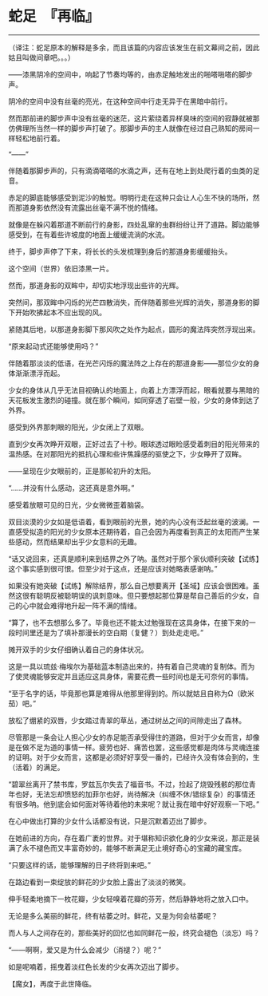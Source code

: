 # 蛇足　『再临』

------

（译注：蛇足原本的解释是多余，而且该篇的内容应该发生在前文幕间之前，因此姑且叫做间章吧。。。）

——漆黑阴冷的空间中，响起了节奏均等的，由赤足触地发出的啪嗒啪嗒的脚步声。

阴冷的空间中没有丝毫的亮光，在这种空间中行走无异于在黑暗中前行。

然而那前进的脚步声中没有丝毫的迷茫，这片萦绕着异样臭味的空间的寂静就被那仿佛理所当然一样的脚步声打破了。那脚步声的主人就像在经过自己熟知的房间一样轻松地前行着。

“——”

伴随着那脚步声的，只有滴滴嗒嗒的水滴之声，还有在地上到处爬行着的虫类的足音。

赤足的脚底能够感受到泥沙的触觉。明明行走在这种只会让人心生不快的场所，然而那道身影依然没有流露出丝毫不满不悦的情绪。

就像是在躲闪着那道不断前行的身影，四处乱窜的虫群纷纷让开了道路。脚边能够感受到，在有着些许坡度的地面上缓缓流淌的水流。

终于，脚步声停了下来，将长长的头发梳理到身后的那道身影缓缓抬头。

这个空间（世界）依旧漆黑一片。

然而，那道身影的双眸中，却切实地浮现出些许的光辉。

突然间，那双眸中闪烁的光芒四散消失，而伴随着那些光辉的消失，那道身影的脚下开始吹拂起本不应出现的风。

紧随其后地，以那道身影脚下那风吹之处作为起点，圆形的魔法阵突然浮现出来。

“原来起动式还能够使用吗？”

伴随着那淡淡的低语，在光芒闪烁的魔法阵之上存在的那道身影——那位少女的身体渐渐漂浮而起。

少女的身体从几乎无法目视确认的地面上，向着上方漂浮而起，眼看就要与黑暗的天花板发生激烈的碰撞。就在那个瞬间，如同穿透了岩壁一般，少女的身体到达了外界。

感受到外界那刺眼的阳光，少女闭上了双眼。

直到少女再次睁开双眼，正好过去了十秒。眼球透过眼睑感受着刺目的阳光带来的温热感。在对那阳光的抵抗心理和些许焦躁感的驱使之下，少女睁开了双眸。

——呈现在少女眼前的，正是那轮初升的太阳。

“……并没有什么感动，这还真是意外啊。”

感受着放眼可见的日光，少女微微歪着脑袋。

双目淡漠的少女如是低语着，看到眼前的光景，她的内心没有泛起丝毫的波澜。一直感受拟造的阳光的少女原本还期待着，自己会因为再度看到真正的太阳而产生某些感动，然而结果却出乎少女意料的无趣。

“话又说回来，还真是顺利来到结界之外了呐。虽然对于那个家伙顺利突破【试练】这个事实感到很可恨。但至少对于这点，还是应该对她略表感谢呐。”

如果没有她突破【试练】解除结界，那么自己想要离开【圣域】应该会很困难。虽然这很有聪明反被聪明误的讽刺意味。但只要想起那位算是帮自己善后的少女，自己的心中就会难得地升起一阵不满的情绪。

“算了，也不去想那么多了。毕竟也还不能太过勉强现在这具身体，在接下来的一段时间里还是为了填补那漫长的空白期（复健？）到处走走吧。”

摊开双手的少女仔细确认着自己的身体状况。

这是一具以琉兹·梅埃尔为基础蓝本制造出来的，持有着自己灵魂的复制体。而为了使灵魂能够安定并且适应这具身体，需要花费一些时间也是无可奈何的事情。

“至于名字的话，毕竟那也算是难得从他那里得到的。所以就姑且自称为Ω（欧米茄）吧。”

放松了绷紧的双唇，少女踏过青翠的草丛，通过树丛之间的间隙走出了森林。

尽管那是一条会让人担心少女的赤足能否承受得住的道路，但对于少女而言，却像是在做不足为道的事情一样。疲劳也好、痛苦也罢，这些感觉都是肉体与灵魂连接的证明。对于少女而言，这都是必须好好享受一番的，已经许久没有体会到的，生（活着）的满足。

“碧翠丝离开了禁书库，罗兹瓦尔失去了福音书。不过，捡起了烧毁残骸的那位青年也好，无法忘却愤怒的加菲尔也好，尚待解决（纠缠不休/错综复杂）的事情还有很多呐。他到底会如何面对等待着他的未来呢？就让我在暗中好好观察一下吧。”

在心中做出打算的少女什么话都没有说，只是沉默着迈出了脚步。

在她前进的方向，存在着广袤的世界。对于堪称知识欲化身的少女来说，那正是装满了永不褪色而又丰富奇妙的，能够不断满足无止境好奇心的宝藏的藏宝库。

“只要这样的话，能够理解的日子终将到来吧。”

在路边看到一束绽放的鲜花的少女脸上露出了淡淡的微笑。

伸手轻柔地摘下一枚花瓣，少女轻嗅着花瓣的芬芳，然后静静地将之放入口中。

无论是多么美丽的鲜花，终有枯萎之时。鲜花，又是为何会枯萎呢？

而人与人之间存在的，那些美好的回忆也如同鲜花一般，终究会褪色（淡忘）吗？

“——啊啊，爱又是为什么会减少（消褪？）呢？”

如是呢喃着，摇曳着淡红色长发的少女再次迈出了脚步。

【魔女】，再度于此世降临。

